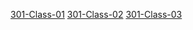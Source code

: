 [301-Class-01](./301-Class-01.md)
[301-Class-02](./301-Class-02.md)
[301-Class-03](./301-Class-03.md)
